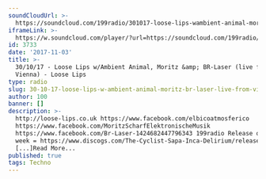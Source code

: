 ```yaml
---
soundCloudUrl: >-
  https://soundcloud.com/199radio/301017-loose-lips-wambient-animal-moritz-br-laser-live-from-vienna
iframeLink: >-
  https://w.soundcloud.com/player/?url=https://soundcloud.com/199radio/301017-loose-lips-wambient-animal-moritz-br-laser-live-from-vienna&color=00aabb&auto_play=false&hide_related=false&show_comments=true&show_user=true&show_reposts=false
id: 3733
date: '2017-11-03'
title: >-
  30/10/17 - Loose Lips w/Ambient Animal, Moritz &amp; BR-Laser (live from
  Vienna) - Loose Lips
type: radio
slug: 30-10-17-loose-lips-w-ambient-animal-moritz-br-laser-live-from-vienna
author: 100
banner: []
description: >-
  http://loose-lips.co.uk https://www.facebook.com/elbicoatmosferico
  https://www.facebook.com/MoritzScharfElektronischeMusik
  https://www.facebook.com/Br-Laser-1424682447796343 199radio Release of the
  week = https://www.discogs.com/The-Cyclist-Sapa-Inca-Delirium/release/11061266
  [...]Read More...
published: true
tags: Techno
---
```

